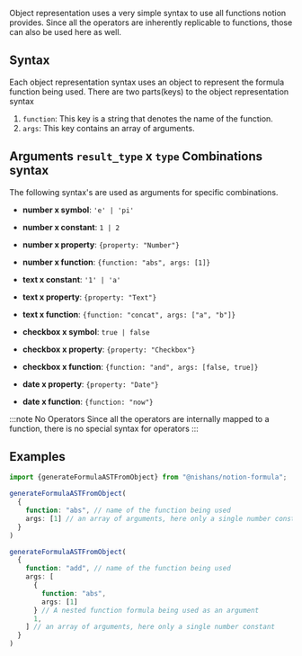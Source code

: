 Object representation uses a very simple syntax to use all functions notion provides. Since all the operators are inherently replicable to functions, those can also be used here as well.

## Syntax

Each object representation syntax uses an object to represent the formula function being used. There are two parts(keys) to the object representation syntax

1. `function`: This key is a string that denotes the name of the function.
2. `args`: This key contains an array of arguments.

## Arguments `result_type` x `type` Combinations syntax

The following syntax's are used as arguments for specific combinations.

* **number x symbol**: `'e' | 'pi'`
* **number x constant**: `1 | 2`
* **number x property**: `{property: "Number"}`
* **number x function**: `{function: "abs", args: [1]}`

* **text x constant**: `'1' | 'a'`
* **text x property**: `{property: "Text"}`
* **text x function**: `{function: "concat", args: ["a", "b"]}`

* **checkbox x symbol**: `true | false`
* **checkbox x property**: `{property: "Checkbox"}`
* **checkbox x function**: `{function: "and", args: [false, true]}`

* **date x property**: `{property: "Date"}`
* **date x function**: `{function: "now"}`


:::note No Operators
Since all the operators are internally mapped to a function, there is no special syntax for operators
:::

## Examples

```ts
import {generateFormulaASTFromObject} from "@nishans/notion-formula";

generateFormulaASTFromObject(
  {
    function: "abs", // name of the function being used
    args: [1] // an array of arguments, here only a single number constant
  }
)

generateFormulaASTFromObject(
  {
    function: "add", // name of the function being used
    args: [
      {
        function: "abs",
        args: [1]
      } // A nested function formula being used as an argument
      1,
    ] // an array of arguments, here only a single number constant
  }
)
```